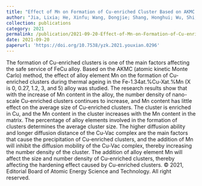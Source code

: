 ```yaml
---
title: "Effect of Mn on Formation of Cu-enriched Cluster Based on AKMC Method"
author: "Jia, Lixia; He, Xinfu; Wang, Dongjie; Shang, Honghui; Wu, Shi; Cao, Jinli; Dou, Yankun; Cao, Han; Wang, Jin; Yang, Wen"
collection: publications
category: 2021
permalink: /publication/2021-09-20-Effect-of-Mn-on-Formation-of-Cu-enriched-Cluster-Based-on-AKMC-Method
date: 2021-09-20
paperurl: 'https://doi.org/10.7538/yzk.2021.youxian.0296'
---
```


The formation of Cu-enriched clusters is one of the main factors affecting the safe service of FeCu alloy. Based on the AKMC (atomic kinetic Monte Carlo) method, the effect of alloy element Mn on the formation of Cu-enriched clusters during thermal ageing in the Fe-1.34at.%Cu-Xat.%Mn (X is 0, 0.27, 1.2, 3, and 5) alloy was studied. The research results show that with the increase of Mn content in the alloy, the number density of nano-scale Cu-enriched clusters continues to increase, and Mn content has little effect on the average size of Cu-enriched clusters. The cluster is enriched in Cu, and the Mn content in the cluster increases with the Mn content in the matrix. The percentage of alloy elements involved in the formation of clusters determines the average cluster size. The higher diffusion ability and longer diffusion distance of the Cu-Vac complex are the main factors that cause the precipitation of Cu-enriched clusters, and the addition of Mn will inhibit the diffusion mobility of the Cu-Vac complex, thereby increasing the number density of the cluster. The addition of alloy element Mn will affect the size and number density of Cu-enriched clusters, thereby affecting the hardening effect caused by Cu-enriched clusters. © 2021, Editorial Board of Atomic Energy Science and Technology. All right reserved.
